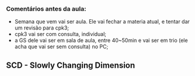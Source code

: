 ### Comentários antes da aula:

- Semana que vem vai ser aula. Ele vai fechar a materia atual, e tentar dar um revisão para cpk3; 
- cpk3 vai ser com consulta, individual;
- a GS dele vai ser em sala de aula, entre 40~50min e vai ser em trio (ele acha que vai ser sem consulta) no PC;


## SCD - Slowly Changing Dimension
